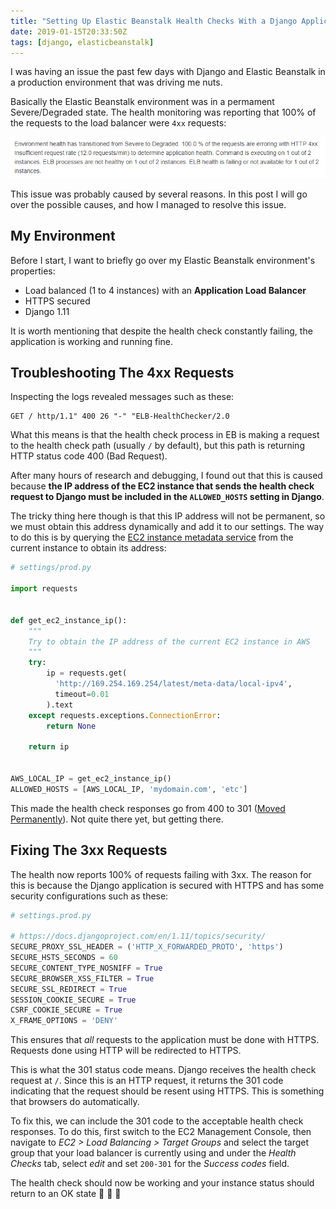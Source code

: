 ```yaml
---
title: "Setting Up Elastic Beanstalk Health Checks With a Django Application"
date: 2019-01-15T20:33:50Z
tags: [django, elasticbeanstalk]
---
```


I was having an issue the past few days with Django and Elastic Beanstalk in a production environment that was driving me nuts.

Basically the Elastic Beanstalk environment was in a permament Severe/Degraded state. The health monitoring was reporting that 100% of the requests to the load balancer were `4xx` requests:

![Elastic Beanstalk 4xx requests](/posts/setting-up-elastic-beanstalk-health-checks-with-a-django-application/eb_unhealthy_400_requests.png)

This issue was probably caused by several reasons. In this post I will go over the possible causes, and how I managed to resolve this issue.

<!--more-->

## My Environment

Before I start, I want to briefly go over my Elastic Beanstalk environment's properties:

- Load balanced (1 to 4 instances) with an **Application Load Balancer**
- HTTPS secured
- Django 1.11

It is worth mentioning that despite the health check constantly failing, the application is working and running fine.

## Troubleshooting The 4xx Requests

Inspecting the logs revealed messages such as these:

```
GET / http/1.1" 400 26 "-" "ELB-HealthChecker/2.0
```

What this means is that the health check process in EB is making a request to the health check path (usually `/` by default), but this path is returning HTTP status code 400 (Bad Request).

After many hours of research and debugging, I found out that this is caused because **the IP address of the EC2 instance that sends the health check request to Django must be included in the `ALLOWED_HOSTS` setting in Django**.

The tricky thing here though is that this IP address will not be permanent, so we must obtain this address dynamically and add it to our settings. The way to do this is by querying the [EC2 instance metadata service](https://docs.aws.amazon.com/AWSEC2/latest/UserGuide/ec2-instance-metadata.html) from the current instance to obtain its address:

```python
# settings/prod.py

import requests


def get_ec2_instance_ip():
    """
    Try to obtain the IP address of the current EC2 instance in AWS
    """
    try:
        ip = requests.get(
          'http://169.254.169.254/latest/meta-data/local-ipv4',
          timeout=0.01
        ).text
    except requests.exceptions.ConnectionError:
        return None

    return ip


AWS_LOCAL_IP = get_ec2_instance_ip()
ALLOWED_HOSTS = [AWS_LOCAL_IP, 'mydomain.com', 'etc']
```

This made the health check responses go from 400 to 301 ([Moved Permanently](https://en.wikipedia.org/wiki/HTTP_301)). Not quite there yet, but getting there.

## Fixing The 3xx Requests

The health now reports 100% of requests failing with 3xx. The reason for this is because the Django application is secured with HTTPS and has some security configurations such as these:

```python
# settings.prod.py

# https://docs.djangoproject.com/en/1.11/topics/security/
SECURE_PROXY_SSL_HEADER = ('HTTP_X_FORWARDED_PROTO', 'https')
SECURE_HSTS_SECONDS = 60
SECURE_CONTENT_TYPE_NOSNIFF = True
SECURE_BROWSER_XSS_FILTER = True
SECURE_SSL_REDIRECT = True
SESSION_COOKIE_SECURE = True
CSRF_COOKIE_SECURE = True
X_FRAME_OPTIONS = 'DENY'
```

This ensures that _all_ requests to the application must be done with HTTPS. Requests done using HTTP will be redirected to HTTPS. 

This is what the 301 status code means. Django receives the health check request at `/`. Since this is an HTTP request, it returns the 301 code indicating that the request should be resent using HTTPS. This is something that browsers do automatically.

To fix this, we can include the 301 code to the acceptable health check responses. To do this, first switch to the EC2 Management Console, then navigate to _EC2 > Load Balancing > Target Groups_ and select the target group that your load balancer is currently using and under the _Health Checks_ tab, select _edit_ and set `200-301` for the _Success codes_ field.

The health check should now be working and your instance status should return to an OK state :tada: :tada: :tada:

